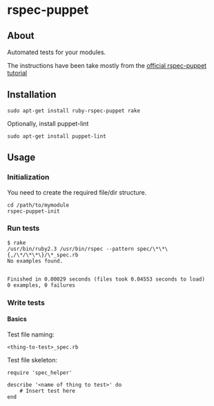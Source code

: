 # rspec-puppet

## About

Automated tests for your modules.

The instructions have been take mostly from the [official rspec-puppet tutorial](http://rspec-puppet.com/tutorial/)

## Installation

    sudo apt-get install ruby-rspec-puppet rake

Optionally, install puppet-lint
    
    sudo apt-get install puppet-lint


## Usage

### Initialization

You need to create the required file/dir structure.

    cd /path/to/mymodule
    rspec-puppet-init

### Run tests

    $ rake 
    /usr/bin/ruby2.3 /usr/bin/rspec --pattern spec/\*\*\{,/\*/\*\*\}/\*_spec.rb
    No examples found.


    Finished in 0.00029 seconds (files took 0.04553 seconds to load)
    0 examples, 0 failures

### Write tests

#### Basics

Test file naming:

    <thing-to-test>_spec.rb

Test file skeleton:

    require 'spec_helper'

    describe '<name of thing to test>' do
        # Insert test here
    end

